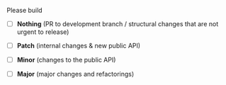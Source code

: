 Please build

 - [ ] **Nothing** (PR to development branch / structural changes that are not urgent to release)
 - [ ] **Patch** (internal changes & new public API)
 - [ ] **Minor** (changes to the public API)
 - [ ] **Major** (major changes and refactorings)

